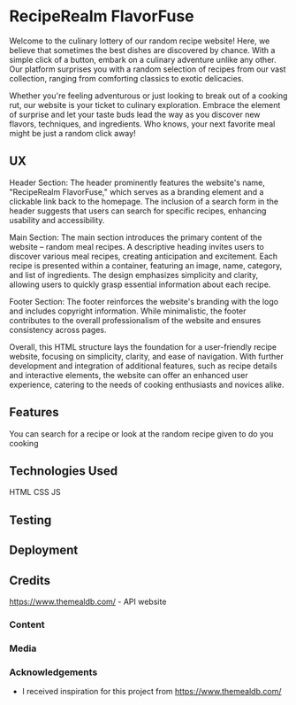 # RecipeRealm FlavorFuse

Welcome to the culinary lottery of our random recipe website! Here, we believe that sometimes the best dishes are discovered by chance. With a simple click of a button, embark on a culinary adventure unlike any other. Our platform surprises you with a random selection of recipes from our vast collection, ranging from comforting classics to exotic delicacies.

Whether you're feeling adventurous or just looking to break out of a cooking rut, our website is your ticket to culinary exploration. Embrace the element of surprise and let your taste buds lead the way as you discover new flavors, techniques, and ingredients. Who knows, your next favorite meal might be just a random click away!
 
## UX
 
Header Section: The header prominently features the website's name, "RecipeRealm FlavorFuse," which serves as a branding element and a clickable link back to the homepage. The inclusion of a search form in the header suggests that users can search for specific recipes, enhancing usability and accessibility.

Main Section: The main section introduces the primary content of the website – random meal recipes. A descriptive heading invites users to discover various meal recipes, creating anticipation and excitement. Each recipe is presented within a container, featuring an image, name, category, and list of ingredients. The design emphasizes simplicity and clarity, allowing users to quickly grasp essential information about each recipe.

Footer Section: The footer reinforces the website's branding with the logo and includes copyright information. While minimalistic, the footer contributes to the overall professionalism of the website and ensures consistency across pages.

Overall, this HTML structure lays the foundation for a user-friendly recipe website, focusing on simplicity, clarity, and ease of navigation. With further development and integration of additional features, such as recipe details and interactive elements, the website can offer an enhanced user experience, catering to the needs of cooking enthusiasts and novices alike.

## Features

You can search for a recipe or look at the random recipe given to do you cooking

## Technologies Used

HTML
CSS
JS


## Testing


## Deployment


## Credits
https://www.themealdb.com/ - API website

### Content


### Media


### Acknowledgements

- I received inspiration for this project from https://www.themealdb.com/